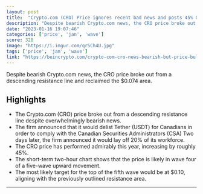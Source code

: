 ```yaml
---
layout: post
title:  "Crypto.com (CRO) Price ignores recent bad news and posts 45% Gain"
description: "Despite bearish Crypto.com news, the CRO price broke out from a descending resistance line and reclaimed the $0.074 area."
date: "2023-01-16 19:07:46"
categories: ['price', 'jan', 'wave']
score: 328
image: "https://i.imgur.com/qr5Ch4U.jpg"
tags: ['price', 'jan', 'wave']
link: "https://beincrypto.com/crypto-com-cro-news-bearish-but-price-bullish/"
---
```


Despite bearish Crypto.com news, the CRO price broke out from a descending resistance line and reclaimed the $0.074 area.

## Highlights

- The Crypto.com (CRO) price broke out from a descending resistance line despite overwhelmingly bearish news.
- The firm announced that it would delist Tether (USDT) for Canadians in order to comply with the Canadian Securities Administrators (CSA) Two days later, the firm announced it would lay off 20% of its workforce.
- The CRO price has performed admirably this year, increasing by roughly 45%.
- The short-term two-hour chart shows that the price is likely in wave four of a five-wave upward movement.
- The most likely target for the top of the fifth wave would be at $0.10, aligning with the previously outlined resistance area.

---

